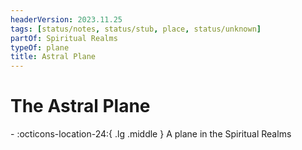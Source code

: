 ```yaml
---
headerVersion: 2023.11.25
tags: [status/notes, status/stub, place, status/unknown]
partOf: Spiritual Realms
typeOf: plane
title: Astral Plane
---
```

# The Astral Plane
<div class="grid cards ext-narrow-margin ext-one-column" markdown>
-    :octicons-location-24:{ .lg .middle } A plane in the Spiritual Realms  
</div>

